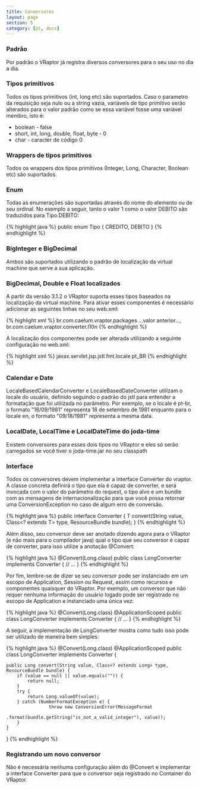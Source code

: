 ```yaml
---
title: Conversores
layout: page
section: 5
category: [pt, docs]
---
```


<h3>Padrão</h3>

Por padrão o VRaptor já registra diversos conversores para o seu uso no dia a dia.

<h3>Tipos primitivos</h3>

Todos os tipos primitivos (int, long etc) são suportados.
Caso o parametro da requisição seja nulo ou a string vazia, variáveis de tipo primitivo serão alterados para o valor padrão como se essa variável fosse uma variável membro, isto é:

<ul>
	<li>boolean - false</li>
	<li>short, int, long, double, float, byte - 0</li>
	<li>char - caracter de código 0</li>
</ul>

<h3>Wrappers de tipos primitivos</h3>

Todos os wrappers dos tipos primitivos (Integer, Long, Character, Boolean etc) são suportados.

<h3>Enum</h3>

Todas as enumerações são suportadas através do nome do elemento ou de seu ordinal. No exemplo a seguir, tanto o valor 1 como o valor DEBITO são traduzidos para Tipo.DEBITO:

{% highlight java %}
public enum Tipo {
    CREDITO, DEBITO
}
{% endhighlight %}

<h3>BigInteger e BigDecimal</h3>

Ambos são suportados utilizando o padrão de localização da virtual machine que serve a sua aplicação.

<h3>BigDecimal, Double e Float localizados</h3>

A partir da versão 3.1.2 o VRaptor suporta esses tipos baseados na localização da virtual machine. Para ativar esses componentes é necessário adicionar as seguintes linhas no seu web.xml:

{% highlight xml %}
<context-param>
    <param-name>br.com.caelum.vraptor.packages</param-name>
    <param-value>
        ...valor anterior..., 
        br.com.caelum.vraptor.converter.l10n
    </param-value>
</context-param>
{% endhighlight %}

A localização dos componentes pode ser alterada utilizando a seguinte configuração no web.xml:

{% highlight xml %}
<context-param>
    <param-name>javax.servlet.jsp.jstl.fmt.locale</param-name>
    <param-value>pt_BR</param-value>
</context-param>
{% endhighlight %}

<h3>Calendar e Date</h3>

LocaleBasedCalendarConverter e LocaleBasedDateConverter utilizam o locale do usuário, definido seguindo o padrão do jstl para entender a formatação que foi utilizada no parâmetro.
Por exemplo, se o locale é pt-br, o formato "18/09/1981" representa 18 de setembro de 1981 enquanto para o locale en, o formato "09/18/1981" representa a mesma data.

<h3>LocalDate, LocalTime e LocalDateTime do joda-time</h3>

Existem conversores para esses dois tipos no VRaptor e eles só serão carregados se você tiver o joda-time.jar no seu classpath

<h3>Interface</h3>

Todos os conversores devem implementar a interface Converter do vraptor. A classe concreta definirá o tipo que ela é capaz de converter, e será invocada com o valor do parâmetro do request, o tipo alvo e um bundle com as mensagens de internacionalização para que você possa retornar uma ConversionException no caso de algum erro de conversão.

{% highlight java %}
public interface Converter<T> {
    T convert(String value, Class<? extends T> type, ResourceBundle bundle);
}
{% endhighlight %}

Além disso, seu conversor deve ser anotado dizendo agora para o VRaptor (e não mais para o compilador java) qual o tipo que seu conversor é capaz de converter, para isso utilize a anotação @Convert:

{% highlight java %}
@Convert(Long.class)
public class LongConverter implements Converter<Long> {
    // ...
}
{% endhighlight %}

Por fim, lembre-se de dizer se seu conversor pode ser instanciado em um escopo de Application, Session ou Request, assim como recursos e componentes quaisquer do VRaptor. Por exemplo, um conversor que não requer nenhuma informação do usuário logado pode ser registrado no escopo de Application e instanciado uma única vez:

{% highlight java %}
@Convert(Long.class)
@ApplicationScoped
public class LongConverter implements Converter<Long> {
    // ...
}
{% endhighlight %}

A seguir, a implementação de LongConverter mostra como tudo isso pode ser utilizado de maneira bem simples:

{% highlight java %}
@Convert(Long.class)
@ApplicationScoped
public class LongConverter implements Converter<Long> {

    public Long convert(String value, Class<? extends Long> type, ResourceBundle bundle) {
        if (value == null || value.equals("")) {
            return null;
        }
        try {
            return Long.valueOf(value);
        } catch (NumberFormatException e) {
                    throw new ConversionError(MessageFormat
                        .format(bundle.getString("is_not_a_valid_integer"), value));
        }
    }

}
{% endhighlight %}

<h3>Registrando um novo conversor</h3>

Não é necessária nenhuma configuração além do @Convert e implementar a interface Converter para que o conversor seja registrado no Container do VRaptor.
